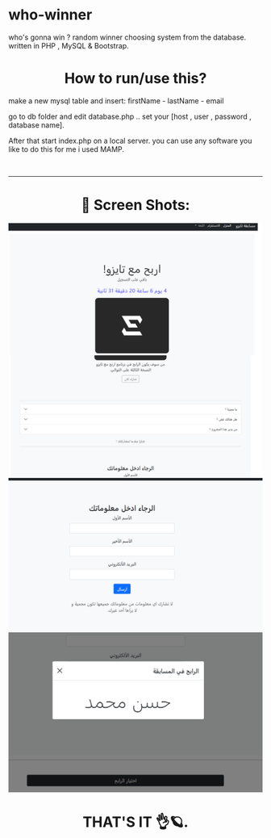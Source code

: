 # who-winner
who's gonna win ? random winner choosing system from the database. written in PHP , MySQL &amp; Bootstrap.

<h1 align="center">How to run/use this?</h1>
<p>make a new mysql table and insert: firstName - lastName - email</p>
<p>go to db folder and edit database.php .. set your [host , user , password , database name].</p>
<p>After that start index.php on a local server. you can use any software you like to do this for me i used MAMP.</p>
<br>
<hr>
<h1 align="center">🎈 Screen Shots: </h1>
<img src="./screenshots/screenshot_1.png" align="center">
<br>
<img src="./screenshots/screenshot_2.png" align="center">
<br>
<img src="./screenshots/screenshot_3.png" align="center">
<br>
<img src="./screenshots/screenshot_4.png" align="center">
<br>

<h1 align="center">THAT'S IT 👌🪐.</h1> 
